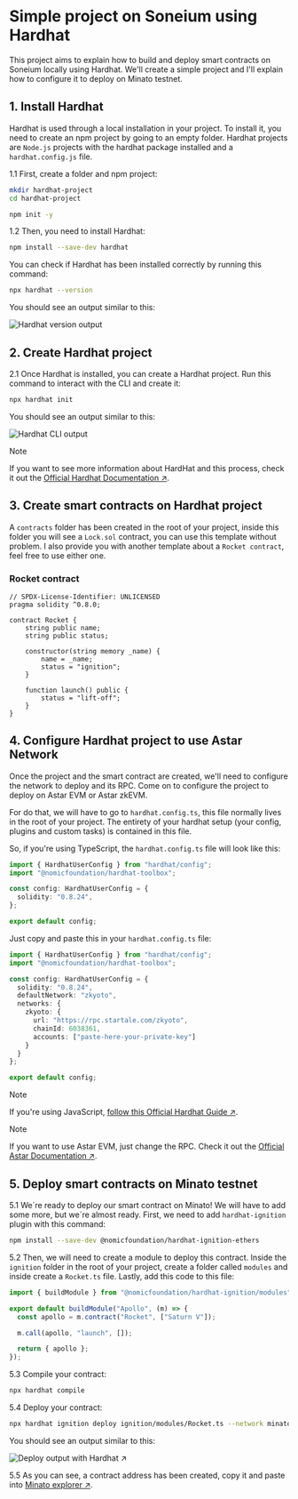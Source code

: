 # Simple project on Soneium using Hardhat

This project aims to explain how to build and deploy smart contracts on Soneium locally using Hardhat. We'll create a simple project and I'll explain how to configure it to deploy on Minato testnet.

## 1. Install Hardhat

Hardhat is used through a local installation in your project. To install it, you need to create an npm project by going to an empty folder. Hardhat projects are ```Node.js``` projects with the hardhat package installed and a ```hardhat.config.js``` file.

1.1 First, create a folder and npm project:

```bash
mkdir hardhat-project
cd hardhat-project
```
```bash
npm init -y
```

1.2 Then, you need to install Hardhat:

```bash
npm install --save-dev hardhat
```

You can check if Hardhat has been installed correctly by running this command:

```bash
npx hardhat --version
```

You should see an output similar to this:

![Hardhat version output](/public/hardhat-v-output.png)

## 2. Create Hardhat project

2.1 Once Hardhat is installed, you can create a Hardhat project. Run this command to interact with the CLI and create it: 

```bash
npx hardhat init 
```

You should see an output similar to this:

![Hardhat CLI output](/public/hardhat-cli.png)

> [!NOTE]
> If you want to see more information about HardHat and this process, check it out the [Official Hardhat Documentation ↗](https://hardhat.org/hardhat-runner/docs/getting-started#overview).

## 3. Create smart contracts on Hardhat project

A ```contracts``` folder has been created in the root of your project, inside this folder you will see a ```Lock.sol``` contract, you can use this template without problem. I also provide you with another template about a ```Rocket contract```, feel free to use either one.

### Rocket contract

```solidity
// SPDX-License-Identifier: UNLICENSED
pragma solidity ^0.8.0;

contract Rocket {
    string public name;
    string public status;

    constructor(string memory _name) {
        name = _name;
        status = "ignition";
    }

    function launch() public {
        status = "lift-off";
    }
}
```

## 4. Configure Hardhat project to use Astar Network

Once the project and the smart contract are created, we'll need to configure the network to deploy and its RPC. Come on to configure the project to deploy on Astar EVM or Astar zkEVM.

For do that, we will have to go to ```hardhat.config.ts```, this file normally lives in the root of your project. The entirety of your hardhat setup (your config, plugins and custom tasks) is contained in this file.

So, if you're using TypeScript, the ```hardhat.config.ts``` file will look like this:

```typescript
import { HardhatUserConfig } from "hardhat/config";
import "@nomicfoundation/hardhat-toolbox";

const config: HardhatUserConfig = {
  solidity: "0.8.24",
};

export default config;
```

Just copy and paste this in your ```hardhat.config.ts``` file:

```typescript
import { HardhatUserConfig } from "hardhat/config";
import "@nomicfoundation/hardhat-toolbox";

const config: HardhatUserConfig = {
  solidity: "0.8.24",
  defaultNetwork: "zkyoto",
  networks: {
    zkyoto: {
      url: "https://rpc.startale.com/zkyoto",
      chainId: 6038361,
      accounts: ["paste-here-your-private-key"]
    }
  }
};

export default config;
```

> [!NOTE]
> If you're using JavaScript, [follow this Official Hardhat Guide ↗](https://hardhat.org/hardhat-runner/docs/config).

> [!NOTE]
> If you want to use Astar EVM, just change the RPC. Check it out the [Official Astar Documentation ↗](https://docs.astar.network/docs/build/environment/endpoints#public-endpoints).

## 5. Deploy smart contracts on Minato testnet

5.1 We´re ready to deploy our smart contract on Minato! We will have to add some more, but we´re almost ready. First, we need to add ```hardhat-ignition``` plugin with this command:

```bash
npm install --save-dev @nomicfoundation/hardhat-ignition-ethers
```

5.2 Then, we will need to create a module to deploy this contract. Inside the ```ignition``` folder in the root of your project, create a folder called ```modules``` and inside create a ```Rocket.ts``` file. Lastly, add this code to this file:

```typescript
import { buildModule } from "@nomicfoundation/hardhat-ignition/modules";

export default buildModule("Apollo", (m) => {
  const apollo = m.contract("Rocket", ["Saturn V"]);

  m.call(apollo, "launch", []);

  return { apollo };
});
```

5.3 Compile your contract:

```bash
npx hardhat compile
```

5.4 Deploy your contract: 

```bash
npx hardhat ignition deploy ignition/modules/Rocket.ts --network minato
```

You should see an output similar to this:

![Deploy output with Hardhat ↗](/public/deploy-output.png)

5.5 As you can see, a contract address has been created, copy it and paste into [Minato explorer ↗](https://astar-zkevm.explorer.startale.com/).
